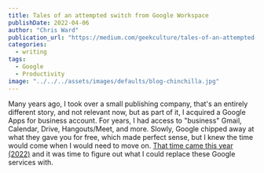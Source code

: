 ```yaml
---
title: Tales of an attempted switch from Google Workspace
publishDate: 2022-04-06
author: "Chris Ward"
publication_url: "https://medium.com/geekculture/tales-of-an-attempted-switch-from-google-workspace-fbf53fde177e"
categories:
  - writing
tags: 
  - Google
  - Productivity
image: "../../../assets/images/defaults/blog-chinchilla.jpg"
---
```


Many years ago, I took over a small publishing company, that's an
entirely different story, and not relevant now, but as part of it, I
acquired a Google Apps for business account. For years, I had access to
"business" Gmail, Calendar, Drive, Hangouts/Meet, and more. Slowly,
Google chipped away at what they gave you for free, which made perfect
sense, but I knew the time would come when I would need to move on.
[That time came this year (2022)](https://support.google.com/a/answer/60217?hl=en-GB) and it was time to figure out what I
could replace these Google services with.